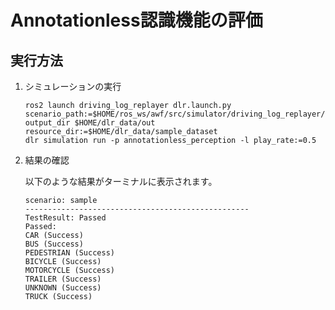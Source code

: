 # Annotationless認識機能の評価

## 実行方法

1. シミュレーションの実行

   ```shell
   ros2 launch driving_log_replayer dlr.launch.py scenario_path:=$HOME/ros_ws/awf/src/simulator/driving_log_replayer/sample/annotationless_perception/scenario.yaml output_dir $HOME/dlr_data/out resource_dir:=$HOME/dlr_data/sample_dataset
   dlr simulation run -p annotationless_perception -l play_rate:=0.5
   ```

2. 結果の確認

   以下のような結果がターミナルに表示されます。

   ```shell
   scenario: sample
   --------------------------------------------------
   TestResult: Passed
   Passed:
   CAR (Success)
   BUS (Success)
   PEDESTRIAN (Success)
   BICYCLE (Success)
   MOTORCYCLE (Success)
   TRAILER (Success)
   UNKNOWN (Success)
   TRUCK (Success)
   ```
